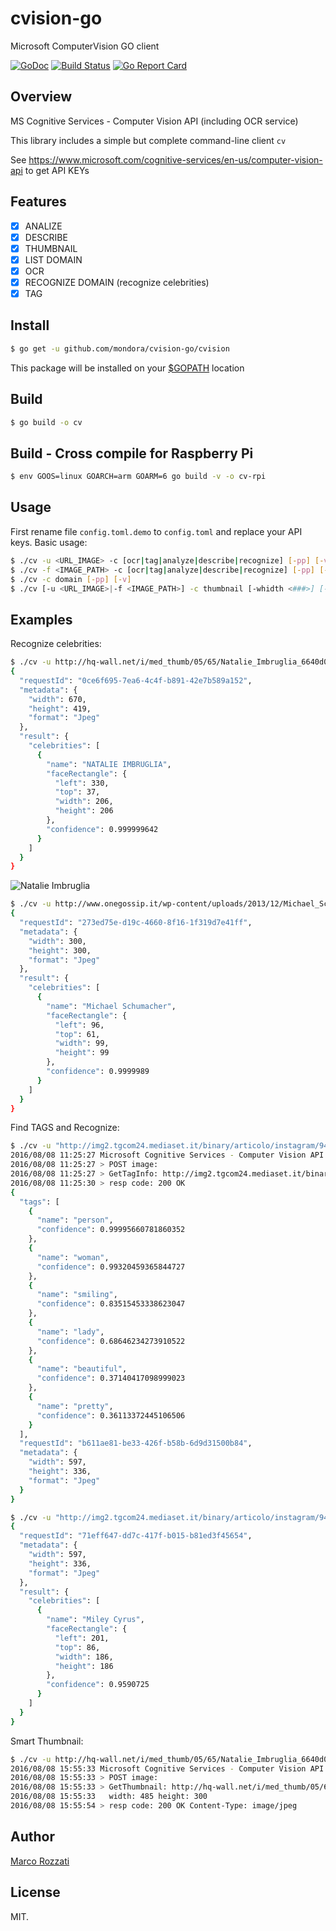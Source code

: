 # cvision-go
Microsoft ComputerVision GO client

[![GoDoc](https://godoc.org/github.com/mondora/cvision-go?status.svg)](https://godoc.org/github.com/mondora/cvision-go) [![Build Status](https://travis-ci.org/mondora/cvision-go.svg?branch=master)](https://travis-ci.org/mondora/cvision-go) [![Go Report Card](https://goreportcard.com/badge/github.com/mondora/cvision-go)](https://goreportcard.com/report/github.com/mondora/cvision-go)

## Overview
MS Cognitive Services - Computer Vision API (including OCR service)

This library includes a simple but complete command-line client `cv`

See https://www.microsoft.com/cognitive-services/en-us/computer-vision-api to get API KEYs

## Features
- [x] ANALIZE
- [x] DESCRIBE
- [x] THUMBNAIL
- [x] LIST DOMAIN
- [x] OCR
- [x] RECOGNIZE DOMAIN (recognize celebrities)
- [x] TAG

## Install
```sh
$ go get -u github.com/mondora/cvision-go/cvision
```
This package will be installed on your [$GOPATH](https://golang.org/doc/install#install) location

## Build
```sh
$ go build -o cv
```

## Build - Cross compile for Raspberry Pi
```sh
$ env GOOS=linux GOARCH=arm GOARM=6 go build -v -o cv-rpi
```

## Usage
First rename file `config.toml.demo` to `config.toml` and replace your API keys.
Basic usage: 
```sh
$ ./cv -u <URL_IMAGE> -c [ocr|tag|analyze|describe|recognize] [-pp] [-v]
$ ./cv -f <IMAGE_PATH> -c [ocr|tag|analyze|describe|recognize] [-pp] [-v]
$ ./cv -c domain [-pp] [-v]
$ ./cv [-u <URL_IMAGE>|-f <IMAGE_PATH>] -c thumbnail [-whidth <###>] [-height <###>] [-pp] [-v]
```

## Examples
Recognize celebrities:
```sh
$ ./cv -u http://hq-wall.net/i/med_thumb/05/65/Natalie_Imbruglia_6640d0d2674d4e2cca45330ad4f9ee37.jpg  -pp -c recognize
{
  "requestId": "0ce6f695-7ea6-4c4f-b891-42e7b589a152",
  "metadata": {
    "width": 670,
    "height": 419,
    "format": "Jpeg"
  },
  "result": {
    "celebrities": [
      {
        "name": "NATALIE IMBRUGLIA",
        "faceRectangle": {
          "left": 330,
          "top": 37,
          "width": 206,
          "height": 206
        },
        "confidence": 0.999999642
      }
    ]
  }
}
```
![Natalie Imbruglia](http://hq-wall.net/i/med_thumb/05/65/Natalie_Imbruglia_6640d0d2674d4e2cca45330ad4f9ee37.jpg)

```sh
$ ./cv -u http://www.onegossip.it/wp-content/uploads/2013/12/Michael_Schumacher.jpg -c recognize -pp
{
  "requestId": "273ed75e-d19c-4660-8f16-1f319d7e41ff",
  "metadata": {
    "width": 300,
    "height": 300,
    "format": "Jpeg"
  },
  "result": {
    "celebrities": [
      {
        "name": "Michael Schumacher",
        "faceRectangle": {
          "left": 96,
          "top": 61,
          "width": 99,
          "height": 99
        },
        "confidence": 0.9999989
      }
    ]
  }
}
```
Find TAGS and Recognize:
```sh
$ ./cv -u "http://img2.tgcom24.mediaset.it/binary/articolo/instagram/94.\$plit/C_2_articolo_3024767_upiImagepp.jpg" -pp -v
2016/08/08 11:25:27 Microsoft Cognitive Services - Computer Vision API v1.0
2016/08/08 11:25:27 > POST image: 
2016/08/08 11:25:27 > GetTagInfo: http://img2.tgcom24.mediaset.it/binary/articolo/instagram/94.$plit/C_2_articolo_3024767_upiImagepp.jpg
2016/08/08 11:25:30 > resp code: 200 OK
{
  "tags": [
    {
      "name": "person",
      "confidence": 0.99995660781860352
    },
    {
      "name": "woman",
      "confidence": 0.99320459365844727
    },
    {
      "name": "smiling",
      "confidence": 0.83515453338623047
    },
    {
      "name": "lady",
      "confidence": 0.68646234273910522
    },
    {
      "name": "beautiful",
      "confidence": 0.37140417098999023
    },
    {
      "name": "pretty",
      "confidence": 0.36113372445106506
    }
  ],
  "requestId": "b611ae81-be33-426f-b58b-6d9d31500b84",
  "metadata": {
    "width": 597,
    "height": 336,
    "format": "Jpeg"
  }
}

$ ./cv -u "http://img2.tgcom24.mediaset.it/binary/articolo/instagram/94.\$plit/C_2_articolo_3024767_upiImagepp.jpg" -pp -c recognize
{
  "requestId": "71eff647-dd7c-417f-b015-b81ed3f45654",
  "metadata": {
    "width": 597,
    "height": 336,
    "format": "Jpeg"
  },
  "result": {
    "celebrities": [
      {
        "name": "Miley Cyrus",
        "faceRectangle": {
          "left": 201,
          "top": 86,
          "width": 186,
          "height": 186
        },
        "confidence": 0.9590725
      }
    ]
  }
}
```
Smart Thumbnail:
```sh
$ ./cv -u http://hq-wall.net/i/med_thumb/05/65/Natalie_Imbruglia_6640d0d2674d4e2cca45330ad4f9ee37.jpg -c thumbnail -height 300 -pp -v > nat.jpg
2016/08/08 15:55:33 Microsoft Cognitive Services - Computer Vision API v1.0
2016/08/08 15:55:33 > POST image: 
2016/08/08 15:55:33 > GetThumbnail: http://hq-wall.net/i/med_thumb/05/65/Natalie_Imbruglia_6640d0d2674d4e2cca45330ad4f9ee37.jpg
2016/08/08 15:55:33   width: 485 height: 300
2016/08/08 15:55:54 > resp code: 200 OK Content-Type: image/jpeg
```

## Author

[Marco Rozzati](https://github.com/marco-rozz)

## License

MIT.
